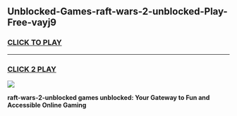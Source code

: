 
## Unblocked-Games-raft-wars-2-unblocked-Play-Free-vayj9
<h3>
<a href="https://premium76.site?title=raft-wars-2-unblocked&ref=24M">CLICK TO PLAY</a></h3>
<hr>

<h3>
<a href="https://premium76.site?title=raft-wars-2-unblocked&ref=24M">CLICK 2 PLAY</a>
  
</h3>

<a href="https://premium76.site?title=raft-wars-2-unblocked&ref=24M"><img src="https://clearcache.store/games.png"></a>


**raft-wars-2-unblocked games unblocked: Your Gateway to Fun and Accessible Online Gaming**
